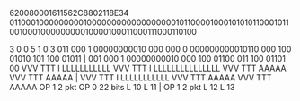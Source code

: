 
620080001611562C8802118E34
01100010000000001000000000000000000101100001000101010110001011001000100000000010000100011000111000110100

3                     0                         0             5               1                     0              3
011 000 1 00000000010 000 000 0 000000000010110 000 100 01010 101 100 01011 | 001 000 1 00000000010 000 100 01100 011 100 01101 00
VVV TTT I LLLLLLLLLLL VVV TTT I LLLLLLLLLLLLLLL VVV TTT AAAAA VVV TTT AAAAA | VVV TTT I LLLLLLLLLLL VVV TTT AAAAA VVV TTT AAAAA
     OP 1       2 pkt      OP 0         22 bits      L    10       L    11   |     OP 1     2 pkt       L    12       L     13
